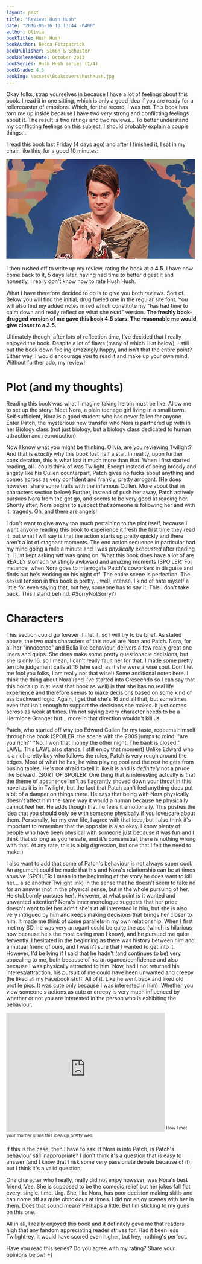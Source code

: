 ```yaml
---
layout: post
title: "Review: Hush Hush"
date: "2016-05-16 13:13:44 -0400"
author: Olivia
bookTitle: Hush Hush
bookAuthor: Becca Fitzpatrick
bookPublisher: Simon & Schuster
bookReleaseDate: October 2013
bookSeries: Hush Hush series (1/4)
bookGrade: 4.5
bookImg: \assets\Bookcovers\hushhush.jpg
---
```

Okay folks, strap yourselves in because I have a lot of feelings about this book. I read it in one sitting, which is only a good idea if you are ready for a rollercoaster of emotions. Which, for the record, I was not. This book has torn me up inside because I have two *very* strong and conflicting feelings about it. The result is two ratings and two reviews... To better understand my conflicting feelings on this subject, I should probably explain a couple things...
<!--more-->

I read this book last Friday (4 days ago) and after I finished it, I sat in my chair, like this, for a good 10 minutes:

![Me, having an inner meltdown](\assets\gifs\amusedstefon.gif)

I then rushed off to write up my review, rating the book at a **4.5**. I have now come back to it, 5 days later, having had time to better digest it and honestly, I really don't know how to rate Hush Hush.

What I have therefore decided to do is to give you both reviews. Sort of. Below you will find the initial, drug fueled one in the regular site font. You will also find my <span class="reviewupdate">added notes in red</span> which constitute my "has had time to calm down and really reflect on what she read" version. **The freshly book-drugged version of me gave this book 4.5 stars. The reasonable me would give closer to a 3.5.**

Ultimately though, after lots of reflection time, I've decided that I really enjoyed the book. Despite a lot of flaws (many of which I list below), I still put the book down feeling amazingly happy, and isn't that the entire point? Either way, I would encourage you to read it and make up your own mind. Without further ado, my review!

# Plot (and my thoughts)
 Reading this book was what I imagine taking heroin must be like. Allow me to set up the story: Meet Nora, a plain teenage girl living in a small town. Self sufficient, Nora is a good student who has never fallen for anyone. Enter Patch, the mysterious new transfer who Nora is partnered up with in her Biology class (not just biology, but a biology class dedicated to human attraction and reproduction).

Now I know what you might be thinking. Olivia, are you reviewing Twilight? And that is *exactly* why this book lost half a star. <span class="reviewupdate">In reality, upon further consideration, this is what lost it much more than that.</span> When I first started reading, all I could think of was Twilight. Except instead of being broody and angsty like his Cullen counterpart, Patch gives no fucks about anything and comes across as very confident and frankly, pretty arrogant. <span class="reviewupdate">(He does however, share some traits with the infamous Cullen. More about that in characters section below)</span> Further, instead of push her away, Patch actively pursues Nora from the get go, and seems to be very good at reading her. Shortly after, Nora begins to suspect that someone is following her and with it, tragedy. Oh, and there are angels!

I don't want to give away too much pertaining to the plot itself, because I want anyone reading this book to experience it fresh the first time they read it, but what I will say is that the action starts up pretty quickly and there aren't a lot of stagnant moments. The end action sequence in particular had my mind going a mile a minute and I was *physically exhausted* after reading it. I just kept asking wtf was going on. What this book does have a lot of are REALLY stomach twistingly awkward and amazing moments (SPOILER: <span class="spoiler">For instance, when Nora goes to interrogate Patch's coworkers in disguise and finds out he's working on his night off. The entire scene is perfection. The sexual tension in this book is pretty... well, intense. I kind of hate myself a little for even saying that, but hey, someone has to say it. <span class="reviewupdatespoiler">This I don't take back. This I stand behind. #SorryNotSorry?</span></span>)

# Characters
This section could go forever if I let it, so I will try to be brief. As stated above, the two main characters of this novel are Nora and Patch. Nora, for all her "innocence" and Bella like behaviour, delivers a few really great one liners and quips. She does make some pretty questionable decisions, but she is only 16, so I mean, I can't really fault her for that. I made some pretty terrible judgement calls at 16 (she said, as if she were a wise soul. Don't let me fool you folks, I am really not that wise!) <span class="reviewupdate"> Some additional notes here. I think the thing about Nora (and I've started into Crescendo so I can say that this holds up in at least that book as well) is that she has no real life experience and therefore seems to make decisions based on some kind of ass backward logic. Again, I get that she's 16 and all that, but sometimes even that isn't enough to support the decisions she makes. It just comes across as weak at times. I'm not saying every character needs to be a Hermione Granger but... more in that direction wouldn't kill us.</span>

Patch, who started off way too Edward Cullen for my taste, redeems himself through the book (SPOILER: <span class="spoiler">the scene with the 200$ jumps to mind: "are you rich?" "No, I won that money the other night. The bank is closed."</span> LAWL. <span class="reviewupdate">This LAWL also stands. I still enjoy that moment</span>) Unlike Edward who is a rich pretty boy who follows the rules, Patch is very rough around the edges. Most of what he has, he wins playing pool and the rest he gets from busing tables. He's not afraid to tell it like it is and is *definitely* not a prude like Edward. (SORT OF SPOILER: <span class="reviewupdatespoiler">One thing that is interesting actually is that the theme of abstinence isn't as flagrantly shoved down your throat in this novel as it is in Twilight, but the fact that Patch can't feel anything does put a bit of a damper on things there. He says that being with Nora physically doesn't affect him the same way it would a human because he physically cannot feel her. He adds though that he feels it emotionally. This pushes the idea that you should only be with someone physically if you love/care about them. Personally, for my own life, I agree with that idea, but I also think it's important to remember that the opposite is also okay. I know plenty of people who have been physical with someone just because it was fun and I think that so long as you're safe, and it's consensual, there is nothing wrong with that. At any rate, this is a big digression, but one that I felt the need to make.)</span>

<span class="reviewupdate"> I also want to add that some of Patch's behaviour is not always super cool. An argument could be made that his and Nora's relationship can be at times abusive (SPOILER: <span class="reviewupdatespoiler">I mean in the beginning of the story he does want to kill her... also another Twilight link)</span> in the sense that he doesn't seem to take no for an answer (not in the physical sense, but in the whole pursuing of her. He stubbornly pursues her). However, at what point is it wanted and unwanted attention? Nora's inner monologue suggests that her pride doesn't want to let her admit she's at all interested in him, but she is also very intrigued by him and keeps making decisions that brings her closer to him. It made me think of some parallels in my own relationship. When I first met my SO, he was very arrogant could be quite the ass (which is hilarious now because he's the most caring man I know), and he pursued me quite fervently. I hesitated in the beginning as there was history between him and a mutual friend of ours, and I wasn't sure that I wanted to get into it. However, I'd be lying if I said that he hadn't (and continues to be) very appealing to me, both because of his arrogance/confidence and also because I was physically attracted to him. Now, had I not returned his interest/attraction, his pursuit of me could have been unwanted and creepy (he liked all my Facebook stuff. All of it. Like he went back and liked old profile pics. It was cute only because I was interested in him). Whether you view someone's actions as cute or creepy is very much influenced by whether or not you are interested in the person who is exhibiting the behaviour.</span>

<iframe width="420" height="315" src="https://www.youtube.com/embed/J2xULShV6S4" frameborder="0" allowfullscreen></iframe>
<sup>How I met your mother sums this idea up pretty well.</sup>

<span class="reviewupdate">If this is the case, then I have to ask: If Nora is into Patch, is Patch's behaviour still inappropriate? I don't think it's a question that is easy to answer (and I know that I risk some very passionate debate because of it), but I think it's a valid question.</span>

One character who I really, really did not enjoy however, was Nora's best friend, Vee. She is supposed to be the comedic relief but her jokes fall flat every. single. time. Urg. She, like Nora, has poor decision making skills and can come off as quite obnoxious at times. I did not enjoy scenes with her in them. <span class="reviewupdate">Does that sound mean? Perhaps a little. But I'm sticking to my guns on this one.</span>

All in all, I really enjoyed this book and it definitely gave me that readers high that any fandom appreciating reader strives for. Had it been less Twilight-ey, it would have scored even higher, but hey, nothing's perfect.

Have you read this series? Do you agree with my rating? Share your opinions below! =]
